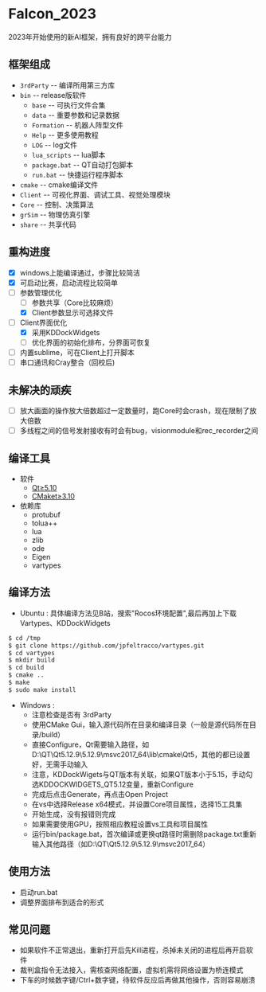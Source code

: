 
# Falcon_2023

2023年开始使用的新AI框架，拥有良好的跨平台能力

## 框架组成

- `3rdParty` -- 编译所用第三方库
- `bin` -- release版软件
	- `base` -- 可执行文件合集
	- `data` -- 重要参数和记录数据
	- `Formation` -- 机器人阵型文件
	- `Help` -- 更多使用教程
	- `LOG` -- log文件
	- `lua_scripts` -- lua脚本
	- `package.bat` -- QT自动打包脚本
	- `run.bat` -- 快捷运行程序脚本
- `cmake` -- cmake编译文件
- `Client` -- 可视化界面、调试工具、视觉处理模块
- `Core` -- 控制、决策算法
- `grSim` -- 物理仿真引擎
- `share` -- 共享代码

## 重构进度

- [x] windows上能编译通过，步骤比较简洁
- [x] 可启动比赛，启动流程比较简单
- [ ] 参数管理优化
	- [ ] 参数共享（Core比较麻烦）
	- [x] Client参数显示可选择文件
- [ ] Client界面优化
	- [x] 采用KDDockWidgets
	- [ ] 优化界面的初始化排布，分界面可恢复
- [ ] 内置sublime，可在Client上打开脚本
- [ ] 串口通讯和Cray整合（回校后)

## 未解决的顽疾

- [ ] 放大画面的操作放大倍数超过一定数量时，跑Core时会crash，现在限制了放大倍数
- [ ] 多线程之间的信号发射接收有时会有bug，visionmodule和rec_recorder之间

## 编译工具

- 软件
	- [Qt≥5.10](https://www.qt.io/)
	- [CMaket≥3.10](https://cmake.org/download/)
- 依赖库
	- protubuf
	- tolua++
	- lua
	- zlib
	- ode
	- Eigen
	- vartypes

## 编译方法

- Ubuntu : 具体编译方法见B站，搜索"Rocos环境配置",最后再加上下载Vartypes、KDDockWidgets
```bash
$ cd /tmp
$ git clone https://github.com/jpfeltracco/vartypes.git
$ cd vartypes
$ mkdir build
$ cd build
$ cmake ..
$ make
$ sudo make install
```
- Windows : 
	- 注意检查是否有 3rdParty 
	- 使用CMake Gui，输入源代码所在目录和编译目录（一般是源代码所在目录/build）
	- 直接Configure，Qt需要输入路径，如D:\QT\Qt5.12.9\5.12.9\msvc2017_64\lib\cmake\Qt5，其他的都已设置好，无需手动输入
	- 注意，KDDockWigets与QT版本有关联，如果QT版本小于5.15，手动勾选KDDOCKWIDGETS_QT5.12变量，重新Configure
	- 完成后点击Generate，再点击Open Project
	- 在vs中选择Release x64模式，并设置Core项目属性，选择15工具集
	- 开始生成，没有报错则完成
	- 如果需要使用GPU，按照相应教程设置vs工具和项目属性
	- 运行bin/package.bat，首次编译或更换qt路径时需删除package.txt重新输入其他路径（如D:\QT\Qt5.12.9\5.12.9\msvc2017_64）

## 使用方法

- 启动run.bat
- 调整界面排布到适合的形式

## 常见问题

- 如果软件不正常退出，重新打开后先Kill进程，杀掉未关闭的进程后再开启软件
- 裁判盒指令无法接入，需核查网络配置，虚拟机需将网络设置为桥连模式
- 下车的时候数字键/Ctrl+数字键，待软件反应后再做其他操作，否则容易崩溃
